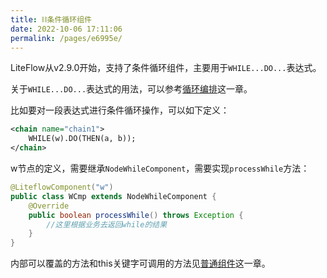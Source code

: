 ```yaml
---
title: ⛓条件循环组件
date: 2022-10-06 17:11:06
permalink: /pages/e6995e/
---
```


LiteFlow从v2.9.0开始，支持了条件循环组件，主要用于`WHILE...DO...`表达式。

关于`WHILE...DO...`表达式的用法，可以参考[循环编排](/pages/fbf715/)这一章。

比如要对一段表达式进行条件循环操作，可以如下定义：

```xml
<chain name="chain1">
    WHILE(w).DO(THEN(a, b));
</chain>
```

w节点的定义，需要继承`NodeWhileComponent`，需要实现`processWhile`方法：

```java
@LiteflowComponent("w")
public class WCmp extends NodeWhileComponent {
    @Override
    public boolean processWhile() throws Exception {
        //这里根据业务去返回while的结果
    }
}
```

内部可以覆盖的方法和this关键字可调用的方法见[普通组件](/pages/8486fb/)这一章。